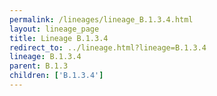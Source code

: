 ```yaml
---
permalink: /lineages/lineage_B.1.3.4.html
layout: lineage_page
title: Lineage B.1.3.4
redirect_to: ../lineage.html?lineage=B.1.3.4
lineage: B.1.3.4
parent: B.1.3
children: ['B.1.3.4']
---
```

